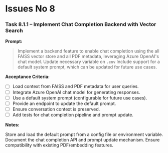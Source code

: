 # Issues No 8

### Task 8.1.1 – Implement Chat Completion Backend with Vector Search

**Prompt:**

> Implement a backend feature to enable chat completion using the all FAISS vector store and all PDF metadata, leveraging Azure OpenAI's chat model. Update necessary variable on `.env` Include support for a default system prompt, which can be updated for future use cases.

**Acceptance Criteria:**

* [ ] Load context from FAISS and PDF metadata for user queries.
* [ ] Integrate Azure OpenAI chat model for generating responses.
* [ ] Use a default system prompt (configurable for future use cases).
* [ ] Provide an endpoint to update the default prompt.
* [ ] Ensure conversation context is preserved.
* [ ] Add tests for chat completion pipeline and prompt update.

**Notes:**

Store and load the default prompt from a config file or environment variable.
Document the chat completion API and prompt update mechanism.
Ensure compatibility with existing PDF/embedding features.